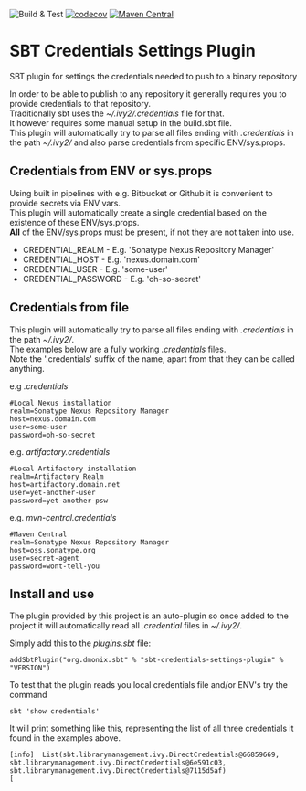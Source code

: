 ![Build & Test](https://github.com/pnerg/sbt-credentials-settings-plugin/workflows/Build%20&%20Test/badge.svg) 
[![codecov](https://codecov.io/gh/pnerg/sbt-credentials-settings-plugin/branch/master/graph/badge.svg?token=qHGsIGxheH)](https://codecov.io/gh/pnerg/sbt-credentials-settings-plugin)
[![Maven Central](https://maven-badges.herokuapp.com/maven-central/org.dmonix.sbt/sbt-credentials-settings-plugin/badge.svg)](https://maven-badges.herokuapp.com/maven-central/org.dmonix.sbt/sbt-credentials-settings-plugin)

# SBT  Credentials Settings Plugin
SBT plugin for settings the credentials needed to push to a binary repository

In order to be able to publish to any repository it generally requires you to provide credentials to that repository.  
Traditionally sbt uses the _~/.ivy2/.credentials_ file for that.  
It however requires some manual setup in the build.sbt file.  
This plugin will automatically try to parse all files ending with _.credentials_ in the path _~/.ivy2/_  and also parse credentials from specific ENV/sys.props.

## Credentials from ENV or sys.props
Using built in pipelines with e.g. Bitbucket or Github it is convenient to provide secrets via ENV vars.  
This plugin will automatically create a single credential based on the existence of these ENV/sys.props.   
__All__ of the ENV/sys.props must be present, if not they are not taken into use.  

* CREDENTIAL_REALM - E.g. 'Sonatype Nexus Repository Manager'
* CREDENTIAL_HOST - E.g. 'nexus.domain.com'
* CREDENTIAL_USER - E.g. 'some-user'
* CREDENTIAL_PASSWORD - E.g. 'oh-so-secret'

## Credentials from file
This plugin will automatically try to parse all files ending with _.credentials_ in the path _~/.ivy2/_.   
The examples below are a fully working _.credentials_ files.  
Note the '.credentials' suffix of the name, apart from that they can be called anything.  
  
e.g _.credentials_   
```script
#Local Nexus installation
realm=Sonatype Nexus Repository Manager
host=nexus.domain.com
user=some-user
password=oh-so-secret
```

e.g. _artifactory.credentials_
```script
#Local Artifactory installation
realm=Artifactory Realm
host=artifactory.domain.net
user=yet-another-user
password=yet-another-psw
```

e.g. _mvn-central.credentials_
```script
#Maven Central
realm=Sonatype Nexus Repository Manager
host=oss.sonatype.org
user=secret-agent
password=wont-tell-you
```

## Install and use
The plugin provided by this project is an auto-plugin so once added to the project it will automatically read all _.credential_ files in  _~/.ivy2/_.

Simply add this to the _plugins.sbt_ file:
```script
addSbtPlugin("org.dmonix.sbt" % "sbt-credentials-settings-plugin" % "VERSION")
```

To test that the plugin reads you local credentials file and/or ENV's try the command
```script
sbt 'show credentials'
```
It will print something like this, representing the list of all three credentials it found in the examples above.
```script
[info]  List(sbt.librarymanagement.ivy.DirectCredentials@66859669, sbt.librarymanagement.ivy.DirectCredentials@6e591c03, sbt.librarymanagement.ivy.DirectCredentials@7115d5af)
[
```